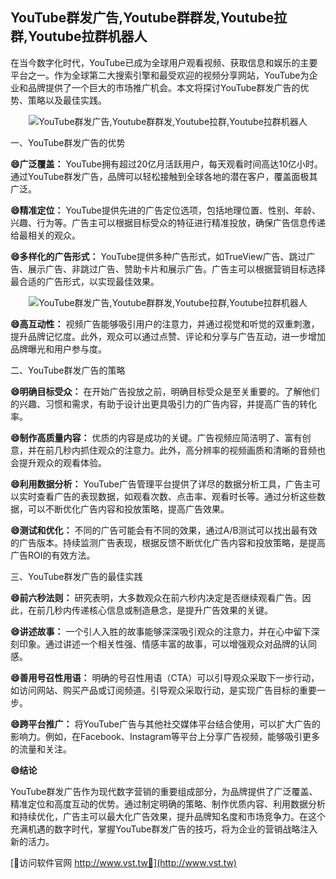 ## **YouTube群发广告,Youtube群群发,Youtube拉群,Youtube拉群机器人**

在当今数字化时代，YouTube已成为全球用户观看视频、获取信息和娱乐的主要平台之一。作为全球第二大搜索引擎和最受欢迎的视频分享网站，YouTube为企业和品牌提供了一个巨大的市场推广机会。本文将探讨YouTube群发广告的优势、策略以及最佳实践。

 <center><img src="https://vst.tw/MP4/tuiguang/png/7.png" alt="YouTube群发广告,Youtube群群发,Youtube拉群,Youtube拉群机器人"></center>

一、YouTube群发广告的优势

**😄广泛覆盖：**
YouTube拥有超过20亿月活跃用户，每天观看时间高达10亿小时。通过YouTube群发广告，品牌可以轻松接触到全球各地的潜在客户，覆盖面极其广泛。

**😄精准定位：**
YouTube提供先进的广告定位选项，包括地理位置、性别、年龄、兴趣、行为等。广告主可以根据目标受众的特征进行精准投放，确保广告信息传递给最相关的观众。

**😄多样化的广告形式：**
YouTube提供多种广告形式，如TrueView广告、跳过广告、展示广告、非跳过广告、赞助卡片和展示广告。广告主可以根据营销目标选择最合适的广告形式，以实现最佳效果。

 <center><img src="https://vst.tw/MP4/tuiguang/png/2.png" alt="YouTube群发广告,Youtube群群发,Youtube拉群,Youtube拉群机器人"></center>

**😄高互动性：**
视频广告能够吸引用户的注意力，并通过视觉和听觉的双重刺激，提升品牌记忆度。此外，观众可以通过点赞、评论和分享与广告互动，进一步增加品牌曝光和用户参与度。

二、YouTube群发广告的策略

**😄明确目标受众：**
在开始广告投放之前，明确目标受众是至关重要的。了解他们的兴趣、习惯和需求，有助于设计出更具吸引力的广告内容，并提高广告的转化率。

**😄制作高质量内容：**
优质的内容是成功的关键。广告视频应简洁明了、富有创意，并在前几秒内抓住观众的注意力。此外，高分辨率的视频画质和清晰的音频也会提升观众的观看体验。

**😄利用数据分析：**
YouTube广告管理平台提供了详尽的数据分析工具，广告主可以实时查看广告的表现数据，如观看次数、点击率、观看时长等。通过分析这些数据，可以不断优化广告内容和投放策略，提高广告效果。

**😄测试和优化：**
不同的广告可能会有不同的效果，通过A/B测试可以找出最有效的广告版本。持续监测广告表现，根据反馈不断优化广告内容和投放策略，是提高广告ROI的有效方法。

三、YouTube群发广告的最佳实践

**😄前六秒法则：**
研究表明，大多数观众在前六秒内决定是否继续观看广告。因此，在前几秒内传递核心信息或制造悬念，是提升广告效果的关键。

**😄讲述故事：**
一个引人入胜的故事能够深深吸引观众的注意力，并在心中留下深刻印象。通过讲述一个相关性强、情感丰富的故事，可以增强观众对品牌的认同感。

**😄善用号召性用语：**
明确的号召性用语（CTA）可以引导观众采取下一步行动，如访问网站、购买产品或订阅频道。引导观众采取行动，是实现广告目标的重要一步。

**😄跨平台推广：**
将YouTube广告与其他社交媒体平台结合使用，可以扩大广告的影响力。例如，在Facebook、Instagram等平台上分享广告视频，能够吸引更多的流量和关注。

**😄结论**

YouTube群发广告作为现代数字营销的重要组成部分，为品牌提供了广泛覆盖、精准定位和高度互动的优势。通过制定明确的策略、制作优质内容、利用数据分析和持续优化，广告主可以最大化广告效果，提升品牌知名度和市场竞争力。在这个充满机遇的数字时代，掌握YouTube群发广告的技巧，将为企业的营销战略注入新的活力。


[👻访问软件官网 http://www.vst.tw👻](http://www.vst.tw)

